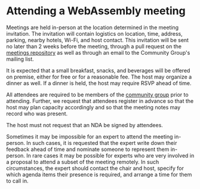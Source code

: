 # Attending a WebAssembly meeting

Meetings are held in-person at the location determined in the meeting
invitation. The invitation will contain logistics on location, time, address,
parking, nearby hotels, Wi-Fi, and host contact. This invitation will be sent no
later than 2 weeks before the meeting, through a pull request on the
[meetings repository](https://github.com/WebAssembly/meetings) as well as
through an email to the Community Group's mailing list.

It is expected that a small breakfast, snacks, and beverages will be offered on
premise, either for free or for a reasonable fee. The host may organize a dinner
as well. If a dinner is held, the host may require RSVP ahead of time.

All attendees are required to be members of the
[community group](w3.org/community/webassembly/) prior to attending. Further, we
request that attendees register in advance so that the host may plan capacity
accordingly and so that the meeting notes may record who was present.

The host must not request that an NDA be signed by attendees.

Sometimes it may be impossible for an expert to attend the meeting in-person. In
such cases, it is requested that the expert write down their feedback ahead of
time and nominate someone to represent them in-person. In rare cases it may be
possible for experts who are very involved in a proposal to attend a subset of
the meeting remotely. In such circumstances, the expert should contact the chair
and host, specify for which agenda items their presence is required, and arrange
a time for them to call in.
